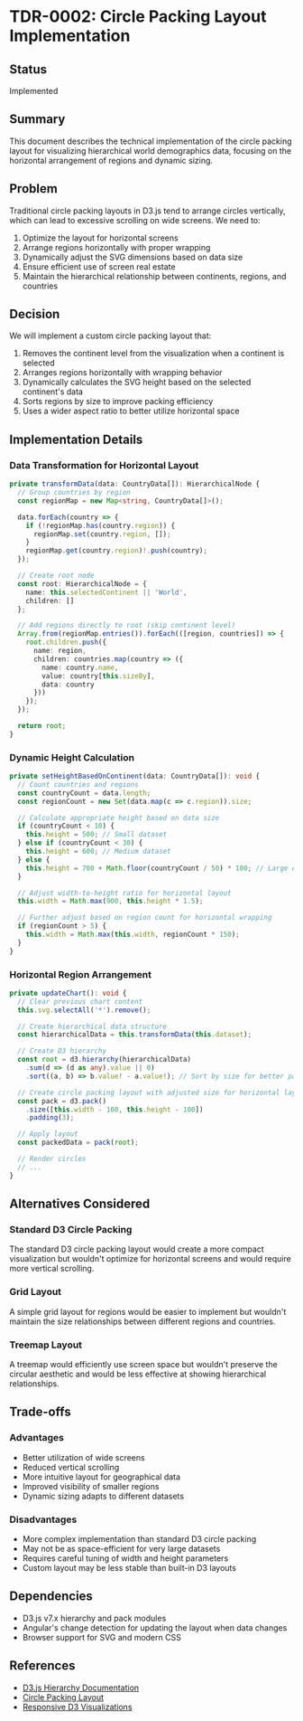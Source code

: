 # TDR-0002: Circle Packing Layout Implementation

## Status

Implemented

## Summary

This document describes the technical implementation of the circle packing layout for visualizing hierarchical world demographics data, focusing on the horizontal arrangement of regions and dynamic sizing.

## Problem

Traditional circle packing layouts in D3.js tend to arrange circles vertically, which can lead to excessive scrolling on wide screens. We need to:

1. Optimize the layout for horizontal screens
2. Arrange regions horizontally with proper wrapping
3. Dynamically adjust the SVG dimensions based on data size
4. Ensure efficient use of screen real estate
5. Maintain the hierarchical relationship between continents, regions, and countries

## Decision

We will implement a custom circle packing layout that:

1. Removes the continent level from the visualization when a continent is selected
2. Arranges regions horizontally with wrapping behavior
3. Dynamically calculates the SVG height based on the selected continent's data
4. Sorts regions by size to improve packing efficiency
5. Uses a wider aspect ratio to better utilize horizontal space

## Implementation Details

### Data Transformation for Horizontal Layout

```typescript
private transformData(data: CountryData[]): HierarchicalNode {
  // Group countries by region
  const regionMap = new Map<string, CountryData[]>();

  data.forEach(country => {
    if (!regionMap.has(country.region)) {
      regionMap.set(country.region, []);
    }
    regionMap.get(country.region)!.push(country);
  });

  // Create root node
  const root: HierarchicalNode = {
    name: this.selectedContinent || 'World',
    children: []
  };

  // Add regions directly to root (skip continent level)
  Array.from(regionMap.entries()).forEach(([region, countries]) => {
    root.children.push({
      name: region,
      children: countries.map(country => ({
        name: country.name,
        value: country[this.sizeBy],
        data: country
      }))
    });
  });

  return root;
}
```

### Dynamic Height Calculation

```typescript
private setHeightBasedOnContinent(data: CountryData[]): void {
  // Count countries and regions
  const countryCount = data.length;
  const regionCount = new Set(data.map(c => c.region)).size;

  // Calculate appropriate height based on data size
  if (countryCount < 10) {
    this.height = 500; // Small dataset
  } else if (countryCount < 30) {
    this.height = 600; // Medium dataset
  } else {
    this.height = 700 + Math.floor(countryCount / 50) * 100; // Large dataset
  }

  // Adjust width-to-height ratio for horizontal layout
  this.width = Math.max(900, this.height * 1.5);

  // Further adjust based on region count for horizontal wrapping
  if (regionCount > 5) {
    this.width = Math.max(this.width, regionCount * 150);
  }
}
```

### Horizontal Region Arrangement

```typescript
private updateChart(): void {
  // Clear previous chart content
  this.svg.selectAll('*').remove();

  // Create hierarchical data structure
  const hierarchicalData = this.transformData(this.dataset);

  // Create D3 hierarchy
  const root = d3.hierarchy(hierarchicalData)
    .sum(d => (d as any).value || 0)
    .sort((a, b) => b.value! - a.value!); // Sort by size for better packing

  // Create circle packing layout with adjusted size for horizontal layout
  const pack = d3.pack()
    .size([this.width - 100, this.height - 100])
    .padding(3);

  // Apply layout
  const packedData = pack(root);

  // Render circles
  // ...
}
```

## Alternatives Considered

### Standard D3 Circle Packing

The standard D3 circle packing layout would create a more compact visualization but wouldn't optimize for horizontal screens and would require more vertical scrolling.

### Grid Layout

A simple grid layout for regions would be easier to implement but wouldn't maintain the size relationships between different regions and countries.

### Treemap Layout

A treemap would efficiently use screen space but wouldn't preserve the circular aesthetic and would be less effective at showing hierarchical relationships.

## Trade-offs

### Advantages

- Better utilization of wide screens
- Reduced vertical scrolling
- More intuitive layout for geographical data
- Improved visibility of smaller regions
- Dynamic sizing adapts to different datasets

### Disadvantages

- More complex implementation than standard D3 circle packing
- May not be as space-efficient for very large datasets
- Requires careful tuning of width and height parameters
- Custom layout may be less stable than built-in D3 layouts

## Dependencies

- D3.js v7.x hierarchy and pack modules
- Angular's change detection for updating the layout when data changes
- Browser support for SVG and modern CSS

## References

- [D3.js Hierarchy Documentation](https://github.com/d3/d3-hierarchy)
- [Circle Packing Layout](https://d3js.org/d3-hierarchy/pack)
- [Responsive D3 Visualizations](https://www.d3indepth.com/responsive/)

